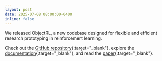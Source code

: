 ```yaml
---
layout: post
date: 2025-07-08 08:00:00-0400
inline: false
---
```


We released ObjectRL, a new codebase designed for flexible and efficient research prototyping in reinforcement learning. 

Check out the [GitHub repository](https://github.com/adinlab/objectrl){:target="\_blank"}, explore the [documentation](https://objectrl.readthedocs.io/){:target="\_blank"}, and read the [paper](https://arxiv.org/pdf/2507.03487){:target="\_blank"}.